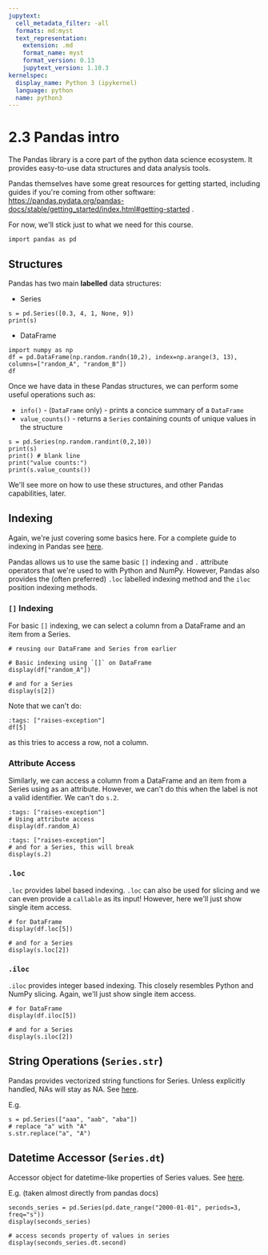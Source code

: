 ```yaml
---
jupytext:
  cell_metadata_filter: -all
  formats: md:myst
  text_representation:
    extension: .md
    format_name: myst
    format_version: 0.13
    jupytext_version: 1.10.3
kernelspec:
  display_name: Python 3 (ipykernel)
  language: python
  name: python3
---
```


# 2.3 Pandas intro

The Pandas library is a core part of the python data science ecosystem. It provides easy-to-use data structures and data analysis tools.

Pandas themselves have some great resources for getting started, including guides if you're coming from other software: https://pandas.pydata.org/pandas-docs/stable/getting_started/index.html#getting-started .

For now, we'll stick just to what we need for this course.

```{code-cell} ipython3
import pandas as pd
```

## Structures

Pandas has two main **labelled** data structures:
- Series

```{code-cell} ipython3
s = pd.Series([0.3, 4, 1, None, 9])
print(s)
```

- DataFrame

```{code-cell} ipython3
import numpy as np
df = pd.DataFrame(np.random.randn(10,2), index=np.arange(3, 13), columns=["random_A", "random_B"])
df
```

Once we have data in these Pandas structures, we can perform some useful operations such as:
- `info()` - (`DataFrame` only) - prints a concice summary of a `DataFrame`
- `value_counts()` - returns a `Series` containing counts of unique values in the structure

```{code-cell} ipython3
s = pd.Series(np.random.randint(0,2,10))
print(s)
print() # blank line
print("value counts:")
print(s.value_counts())
```

We'll see more on how to use these structures, and other Pandas capabilities, later.

## Indexing

Again, we're just covering some basics here. For a complete guide to indexing in Pandas see [here](https://pandas.pydata.org/pandas-docs/stable/user_guide/indexing.html).

Pandas allows us to use the same basic `[]` indexing and `.` attribute operators that we're used to with Python and NumPy.
However, Pandas also provides the (often preferred) `.loc` labelled indexing method and the `iloc` position indexing methods.

### `[]` Indexing

For basic `[]` indexing, we can select a column from a DataFrame and an item from a Series.

```{code-cell} ipython3
# reusing our DataFrame and Series from earlier

# Basic indexing using `[]` on DataFrame
display(df["random_A"])

# and for a Series
display(s[2])
```

Note that we can't do:

```{code-cell} ipython3
:tags: ["raises-exception"]
df[5]
```

as this tries to access a row, not a column.


### Attribute Access

Similarly, we can access a column from a DataFrame and an item from a Series using as an attribute.
However, we can't do this when the label is not a valid identifier. We can't do `s.2`.

```{code-cell} ipython3
:tags: ["raises-exception"]
# Using attribute access
display(df.random_A)
```

```{code-cell} ipython3
:tags: ["raises-exception"]
# and for a Series, this will break
display(s.2)
```

### `.loc`

`.loc` provides label based indexing. `.loc` can also be used for slicing and we can even provide a `callable` as its input!
However, here we'll just show single item access.

```{code-cell} ipython3
# for DataFrame
display(df.loc[5])

# and for a Series
display(s.loc[2])
```

### `.iloc`

`.iloc` provides integer based indexing. This closely resembles Python and NumPy slicing. Again, we'll just show single item access.

```{code-cell} ipython3
# for DataFrame
display(df.iloc[5])

# and for a Series
display(s.iloc[2])
```

## String Operations (`Series.str`)

Pandas provides vectorized string functions for Series. Unless explicitly handled, NAs will stay as NA. See [here](https://pandas.pydata.org/docs/reference/api/pandas.Series.str.html).

E.g.
```{code-cell} ipython3
s = pd.Series(["aaa", "aab", "aba"])
# replace "a" with "A"
s.str.replace("a", "A")
```

## Datetime Accessor (`Series.dt`)

Accessor object for datetime-like properties of Series values. See [here](https://pandas.pydata.org/docs/reference/api/pandas.Series.dt.html).

E.g. (taken almost directly from pandas docs)
```{code-cell} ipython3
seconds_series = pd.Series(pd.date_range("2000-01-01", periods=3, freq="s"))
display(seconds_series)

# access seconds property of values in series
display(seconds_series.dt.second)
```